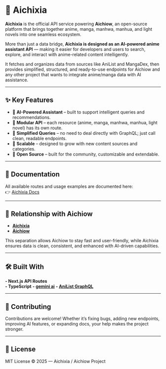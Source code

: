 # 🌸 Aichixia  

**Aichixia** is the official API service powering **Aichiow**, an open-source platform that brings together anime, manga, manhwa, manhua, and light novels into one seamless ecosystem.  

More than just a data bridge, **Aichixia is designed as an AI-powered anime assistant API** — making it easier for developers and users to search, explore, and interact with anime-related content intelligently.  

It fetches and organizes data from sources like AniList and MangaDex, then provides simplified, structured, and ready-to-use endpoints for Aichiow and any other project that wants to integrate anime/manga data with AI assistance.  

---

## ✨ Key Features
- 🤖 **AI-Powered Assistant** – built to support intelligent queries and recommendations.  
- 🔹 **Modular API** – each resource (anime, manga, manhwa, manhua, light novel) has its own route.  
- 🔹 **Simplified Queries** – no need to deal directly with GraphQL; just call clean, readable endpoints.  
- 🔹 **Scalable** – designed to grow with new content sources and categories.  
- 🔹 **Open Source** – built for the community, customizable and extendable.  

---

## 📖 Documentation  

All available routes and usage examples are documented here:  
👉 [Aichixia Docs](https://aichixia.vercel.app/)  

---

## 🚀 Relationship with Aichiow  

- **[Aichixia](https://github.com/Takawell/Aichixia/)**
- **[Aichiow](https://github.com/Takawell/Aichiow/)**

This separation allows Aichiow to stay fast and user-friendly, while Aichixia ensures data is clean, consistent, and enhanced with AI-driven capabilities.  

---

## 🛠️ Built With
**- Next.js API Routes**  
**- TypeScript**
**- [gemini ai](https://aistudio.google.com/)**
**- [AniList GraphQL](https://docs.anilist.co/)**      

---

## 🤝 Contributing  

Contributions are welcome! Whether it’s fixing bugs, adding new endpoints, improving AI features, or expanding docs, your help makes the project stronger.  

---

## 📜 License  

MIT License © 2025 — Aichixia / Aichiow Project  
